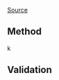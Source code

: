 [Source](./../references/2019-liaoyeh_using-geotagged-tweets-human-mobility-comparison.pdf)

## Method

k

## Validation
